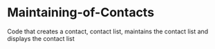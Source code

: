 # Maintaining-of-Contacts
Code that creates a contact, contact list, maintains the contact list and displays the contact list

